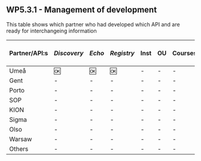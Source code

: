 ## WP5.3.1 - Management of development

This table shows which partner who had developed which API and are ready for interchangeing information

| Partner/API:s | *Discovery* | *Echo* | *Registry* | **Inst** | **OU** | **Courses** | **Simple Cource Rep** | 
| ------------- | ----------- | ------ | ---------- | -------- | ------ | ----------- | --------------------- |
| Umeå          |    :ok:     |  :ok:  |    :ok:    |    -     |   -    |      -      |           -           |
| Gent          |     -       |   -    |     -      |    -     |   -    |      -      |           -           |
| Porto         |     -       |   -    |     -      |    -     |   -    |      -      |           -           |
| SOP           |     -       |   -    |     -      |    -     |   -    |      -      |           -           |
| KION          |     -       |   -    |     -      |    -     |   -    |      -      |           -           |
| Sigma         |     -       |   -    |     -      |    -     |   -    |      -      |           -           |
| Olso          |     -       |   -    |     -      |    -     |   -    |      -      |           -           |
| Warsaw        |     -       |   -    |     -      |    -     |   -    |      -      |           -           |
| Others        |     -       |   -    |     -      |    -     |   -    |      -      |           -           |
